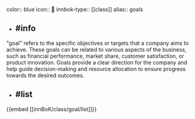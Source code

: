 color:: blue
icon:: 🎯
innbok-type:: [[class]]
alias:: goals

- ## #info 
"goal" refers to the specific objectives or targets that a company aims to achieve. These goals can be related to various aspects of the business, such as financial performance, market share, customer satisfaction, or product innovation. Goals provide a clear direction for the company and help guide decision-making and resource allocation to ensure progress towards the desired outcomes.
- ## #list 
{{embed [[innBoK/class/goal/list]]}}

